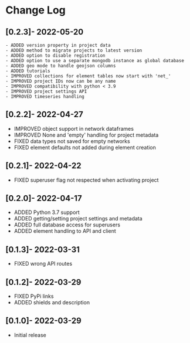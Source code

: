 # Change Log

## [0.2.3]- 2022-05-20

    - ADDED version property in project data
    - ADDED method to migrate projects to latest version
    - ADDED option to disable registration
    - ADDED option to use a separate mongodb instance as global database
    - ADDED geo mode to handle geojson columns
    - ADDED tutorials
    - IMPROVED collections for element tables now start with 'net_'
    - IMPROVED project IDs now can be any name
    - IMPROVED compatibility with python < 3.9
    - IMPROVED project settings API
    - IMPROVED timeseries handling

## [0.2.2]- 2022-04-27

   - IMPROVED object support in network dataframes
   - IMPROVED None and 'empty' handling for project metadata
   - FIXED data types not saved for empty networks
   - FIXED element defaults not added during element creation

## [0.2.1]- 2022-04-22

   - FIXED superuser flag not respected when activating project

## [0.2.0]- 2022-04-17

   - ADDED Python 3.7 support
   - ADDED getting/setting project settings and metadata
   - ADDED full database access for superusers
   - ADDED element handling to API and client

## [0.1.3]- 2022-03-31

   - FIXED wrong API routes

## [0.1.2]- 2022-03-29

   - FIXED PyPi links
   - ADDED shields and description

## [0.1.0]- 2022-03-29

   - Initial release

